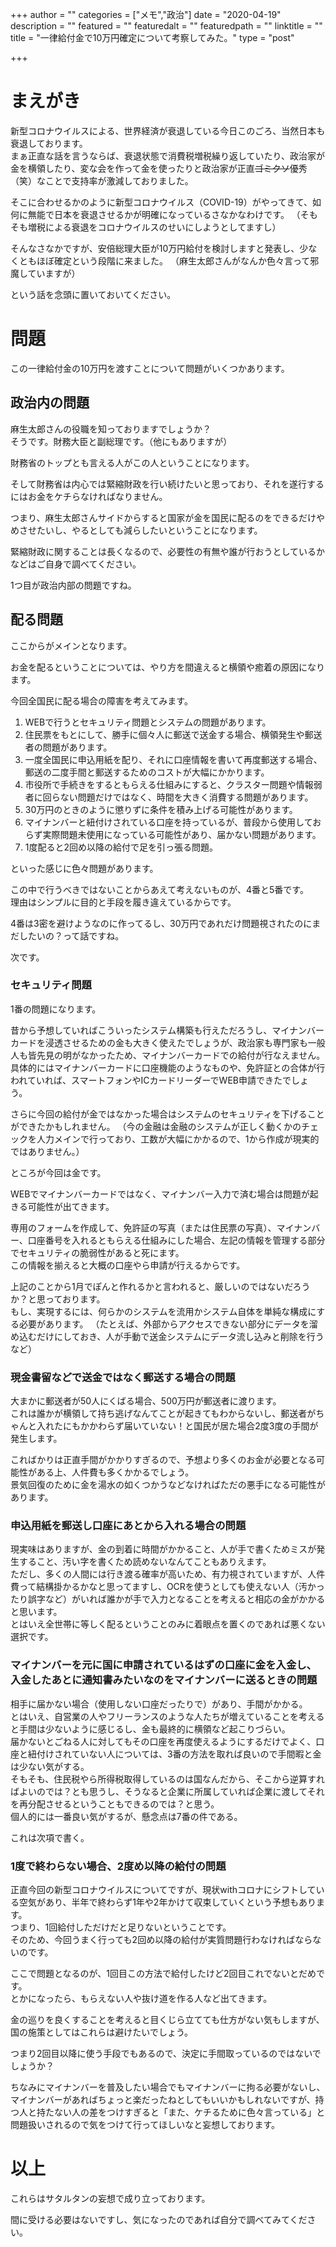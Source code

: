 +++
author = ""
categories = ["メモ","政治"]
date = "2020-04-19"
description = ""
featured = ""
featuredalt = ""
featuredpath = ""
linktitle = ""
title = "一律給付金で10万円確定について考察してみた。"
type = "post"

+++

# まえがき
新型コロナウイルスによる、世界経済が衰退している今日このごろ、当然日本も衰退しております。  
まぁ正直な話を言うならば、衰退状態で消費税増税繰り返していたり、政治家が金を横領したり、変な会を作って金を使ったりと政治家が正直~~ゴミクソ~~優秀（笑）なことで支持率が激減しておりました。  

そこに合わせるかのように新型コロナウイルス（COVID-19）がやってきて、如何に無能で日本を衰退させるかが明確になっているさなかなわけです。
（そもそも増税による衰退をコロナウイルスのせいにしようとしてますし）

そんなさなかですが、安倍総理大臣が10万円給付を検討しますと発表し、少なくともほぼ確定という段階に来ました。
（麻生太郎さんがなんか色々言って邪魔していますが）

という話を念頭に置いておいてください。

# 問題
この一律給付金の10万円を渡すことについて問題がいくつかあります。

## 政治内の問題
麻生太郎さんの役職を知っておりますでしょうか？  
そうです。財務大臣と副総理です。（他にもありますが）

財務省のトップとも言える人がこの人ということになります。  

そして財務省は内心では緊縮財政を行い続けたいと思っており、それを遂行するにはお金をケチらなければなりません。  

つまり、麻生太郎さんサイドからすると国家が金を国民に配るのをできるだけやめさせたいし、やるとしても減らしたいということになります。  

緊縮財政に関することは長くなるので、必要性の有無や誰が行おうとしているかなどはご自身で調べてください。  

1つ目が政治内部の問題ですね。

## 配る問題
ここからがメインとなります。

お金を配るということについては、やり方を間違えると横領や癒着の原因になります。  

今回全国民に配る場合の障害を考えてみます。  

1. WEBで行うとセキュリティ問題とシステムの問題があります。
2. 住民票をもとにして、勝手に個々人に郵送で送金する場合、横領発生や郵送者の問題があります。
3. 一度全国民に申込用紙を配り、それに口座情報を書いて再度郵送する場合、郵送の二度手間と郵送するためのコストが大幅にかかります。
4. 市役所で手続きをするともらえる仕組みにすると、クラスター問題や情報弱者に回らない問題だけではなく、時間を大きく消費する問題があります。
5. 30万円のときのように懲りずに条件を積み上げる可能性があります。 
6. マイナンバーと紐付けされている口座を持っているが、普段から使用しておらず実際問題未使用になっている可能性があり、届かない問題があります。
7. 1度配ると2回め以降の給付で足を引っ張る問題。

といった感じに色々問題があります。  

この中で行うべきではないことからあえて考えないものが、4番と5番です。  
理由はシンプルに目的と手段を履き違えているからです。  

4番は3密を避けようなのに作ってるし、30万円であれだけ問題視されたのにまだしたいの？って話ですね。  

次です。  

### セキュリティ問題
1番の問題になります。  

昔から予想していればこういったシステム構築も行えただろうし、マイナンバーカードを浸透させるための金も大きく使えたでしょうが、政治家も専門家も一般人も皆先見の明がなかったため、マイナンバーカードでの給付が行なえません。  
具体的にはマイナンバーカードに口座機能のようなものや、免許証との合体が行われていれば、スマートフォンやICカードリーダーでWEB申請できたでしょう。

さらに今回の給付が金ではなかった場合はシステムのセキュリティを下げることができたかもしれません。
（今の金融は金融のシステムが正しく動くかのチェックを人力メインで行っており、工数が大幅にかかるので、1から作成が現実的ではありません。）

ところが今回は金です。  

WEBでマイナンバーカードではなく、マイナンバー入力で済む場合は問題が起きる可能性が出てきます。

専用のフォームを作成して、免許証の写真（または住民票の写真）、マイナンバー、口座番号を入れるともらえる仕組みにした場合、左記の情報を管理する部分でセキュリティの脆弱性があると死にます。  
この情報を揃えると大概の口座やら申請が行えるからです。  

上記のことから1月でぽんと作れるかと言われると、厳しいのではないだろうか？と思っております。  
もし、実現するには、何らかのシステムを流用かシステム自体を単純な構成にする必要があります。
（たとえば、外部からアクセスできない部分にデータを溜め込むだけにしておき、人が手動で送金システムにデータ流し込みと削除を行うなど）

### 現金書留などで送金ではなく郵送する場合の問題
大まかに郵送者が50人にくばる場合、500万円が郵送者に渡ります。  
これは誰かが横領して持ち逃げなんてことが起きてもわからないし、郵送者がちゃんと入れたにもかかわらず届いていない！と国民が居た場合2度3度の手間が発生します。  

こればかりは正直手間がかかりすぎるので、予想より多くのお金が必要となる可能性がある上、人件費も多くかかるでしょう。  
景気回復のために金を湯水の如くつかうなどなければただの悪手になる可能性があります。  


### 申込用紙を郵送し口座にあとから入れる場合の問題
現実味はありますが、金の到着に時間がかかること、人が手で書くためミスが発生すること、汚い字を書くため読めないなんてこともありえます。  
ただし、多くの人間には行き渡る確率が高いため、有力視されていますが、人件費って結構掛かるかなと思ってますし、OCRを使うとしても使えない人（汚かったり誤字など）がいれば誰かが手で入力となることを考えると相応の金がかかると思います。  
とはいえ全世帯に等しく配るということのみに着眼点を置くのであれば悪くない選択です。  


### マイナンバーを元に国に申請されているはずの口座に金を入金し、入金したあとに通知書みたいなのをマイナンバーに送るときの問題
相手に届かない場合（使用しない口座だったりで）があり、手間がかかる。  
とはいえ、自営業の人やフリーランスのような人たちが増えていることを考えると手間は少ないように感じるし、金も最終的に横領など起こりづらい。  
届かないとごねる人に対してもその口座を再度使えるようにするだけでよく、口座と紐付けされていない人については、3番の方法を取れば良いので手間暇と金は少ない気がする。  
そもそも、住民税やら所得税取得しているのは国なんだから、そこから逆算すればよいのでは？とも思うし、そうなると企業に所属していれば企業に渡してそれを再分配させるということもできるのでは？と思う。  
個人的には一番良い気がするが、懸念点は7番の件である。  

これは次項で書く。  


### 1度で終わらない場合、2度め以降の給付の問題
正直今回の新型コロナウイルスについてですが、現状withコロナにシフトしている空気があり、半年で終わらず1年や2年かけて収束していくという予想もあります。  
つまり、1回給付しただけだと足りないということです。  
そのため、今回うまく行っても2回め以降の給付が実質問題行わなければならないのです。  

ここで問題となるのが、1回目この方法で給付したけど2回目これでないとだめです。  
とかになったら、もらえない人や抜け道を作る人など出てきます。  

金の巡りを良くすることを考えると目くじら立てても仕方がない気もしますが、国の施策としてはこれらは避けたいでしょう。  

つまり2回目以降に使う手段でもあるので、決定に手間取っているのではないでしょうか？  

ちなみにマイナンバーを普及したい場合でもマイナンバーに拘る必要がないし、マイナンバーがあればちょっと楽だったねとしてもいいかもしれないですが、持つ人と持たない人の差をつけすぎると「また、ケチるために色々言っている」と問題扱いされるので気をつけて行ってほしいなと妄想しております。  

# 以上

これらはサタルタンの妄想で成り立っております。  

間に受ける必要はないですし、気になったのであれば自分で調べてみてください。








